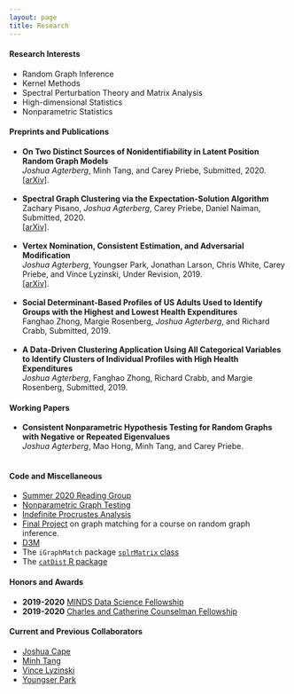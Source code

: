 ```yaml
---
layout: page
title: Research
---
```

<h4>Research Interests</h4>
<ul>
<li>Random Graph Inference</li>
<li>Kernel Methods</li>
<li>Spectral Perturbation Theory and Matrix Analysis</li>
<li>High-dimensional Statistics</li>
<li>Nonparametric Statistics</li>
</ul>

<h4>Preprints and Publications</h4>
<ul>
<li><b>On Two Distinct Sources of Nonidentifiability in Latent Position Random Graph Models</b> <br />
<i>Joshua Agterberg</i>, Minh Tang, and Carey Priebe, Submitted, 2020.<br />
<a href = "https://arxiv.org/abs/2003.14250">[arXiv]</a>.
</li><br />
<li><b>Spectral Graph Clustering via the Expectation-Solution Algorithm</b> <br />
Zachary Pisano, <i>Joshua Agterberg</i>, Carey Priebe, Daniel Naiman, Submitted, 2020.<br />
<a href = "https://arxiv.org/abs/2003.13462">[arXiv]</a>.
</li><br />
<li><b>Vertex Nomination, Consistent Estimation, and Adversarial Modification</b> <br />
<i>Joshua Agterberg</i>, Youngser Park, Jonathan Larson, Chris White, Carey Priebe, and Vince Lyzinski, Under Revision, 2019. <br />
<a href="https://arxiv.org/abs/1905.01776">[arXiv]</a>.
</li><br />
<li><b>Social Determinant-Based Profiles of US Adults Used to Identify Groups with the Highest and Lowest Health Expenditures
</b> <br />
Fanghao Zhong, Margie Rosenberg, <i>Joshua Agterberg</i>, and Richard Crabb, Submitted, 2019.
</li><br />
<li><b>A Data-Driven Clustering Application Using All Categorical Variables to Identify Clusters of Individual Profiles with High Health
Expenditures</b><br />  
<i>Joshua Agterberg</i>, Fanghao Zhong, Richard Crabb, and Margie Rosenberg, Submitted, 2019.<br /> 
</li>
</ul>

<h4>Working Papers</h4>
<ul>
<li><b>Consistent Nonparametric Hypothesis Testing for Random Graphs with Negative or Repeated Eigenvalues</b> <br />
<i>Joshua Agterberg</i>, Mao Hong, Minh Tang, and Carey Priebe.<br />
</li><br />
</ul>


<h4>Code and Miscellaneous</h4>
<ul>
<li><a href="../pages/reading_group">Summer 2020 Reading Group</a></li>
<li><a href="https://github.com/jagterberg/nonparGraphTesting">Nonparametric Graph Testing</a></li>
<li><a href="../assets/procrustes_simulation.html">Indefinite Procrustes Analysis</a></li>
<li><a href="../assets/final_project.pdf">Final Project</a> on graph matching for a course on random graph inference.</li>
<li><a href="https://github.com/neurodata/primitives-interfaces">D3M</a></li>
<li>The <code>iGraphMatch</code> package <a href="https://github.com/dpmcsuss/iGraphMatch/tree/dev_splr"><code>splrMatrix</code> class</a></li>
<li>The <a href="https://github.com/jagterberg/catDist"><code>catDist</code> R package</a></li>
</ul>

<h4>Honors and Awards</h4>
<ul>
<li><b>2019-2020</b> <a href="https://www.minds.jhu.edu/awards/minds-data-science-fellowships/">MINDS Data Science Fellowship</a></li>
<li><b>2019-2020</b> <a href="https://engineering.jhu.edu/ams/fellowship-information/">Charles and Catherine Counselman Fellowship</a></li>
</ul>

<h4>Current and Previous Collaborators</h4>
<ul>
<li><a href = "https://pages.jh.edu/~jcape1/">Joshua Cape</a></li>
<li><a href = "https://minh-tang.github.io/">Minh Tang</a></li>
<li><a href = "http://people.math.umass.edu/~lyzinski/">Vince Lyzinski</a></li>
<li><a href = "http://www.cis.jhu.edu/~parky/">Youngser Park</a></li>
</ul>
